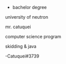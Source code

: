 - bachelor degree

university of neutron

mr. catuquei

computer science program

skidding & java




-Catuquei#3739

